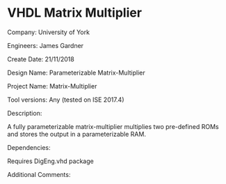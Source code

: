 # VHDL Matrix Multiplier

Company: University of York

Engineers: James Gardner
 
Create Date:    21/11/2018

Design Name:    Parameterizable Matrix-Multiplier

Project Name:   Matrix-Multiplier

Tool versions:  Any (tested on ISE 2017.4)

Description: 

A fully parameterizable matrix-multiplier multiplies two pre-defined
ROMs and stores the output in a parameterizable RAM.

Dependencies: 

Requires DigEng.vhd package

Additional Comments: 
